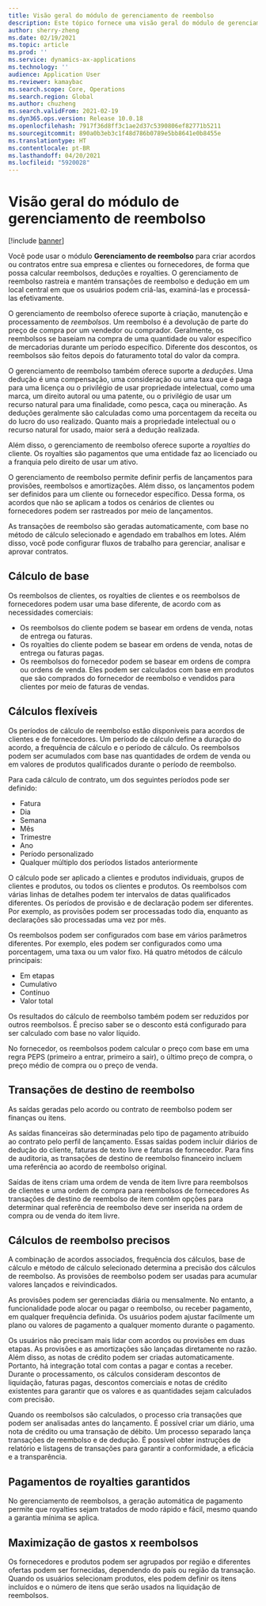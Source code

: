 ```yaml
---
title: Visão geral do módulo de gerenciamento de reembolso
description: Este tópico fornece uma visão geral do módulo de gerenciamento de reembolso para o Microsoft Dynamics 365 Supply Chain Management.
author: sherry-zheng
ms.date: 02/19/2021
ms.topic: article
ms.prod: ''
ms.service: dynamics-ax-applications
ms.technology: ''
audience: Application User
ms.reviewer: kamaybac
ms.search.scope: Core, Operations
ms.search.region: Global
ms.author: chuzheng
ms.search.validFrom: 2021-02-19
ms.dyn365.ops.version: Release 10.0.18
ms.openlocfilehash: 7917f36d8ff3c1ae2d37c5390806ef82771b5211
ms.sourcegitcommit: 890a0b3eb3c1f48d786b0789e5bb8641e0b8455e
ms.translationtype: HT
ms.contentlocale: pt-BR
ms.lasthandoff: 04/20/2021
ms.locfileid: "5920028"
---
```

# <a name="rebate-management-module-overview"></a>Visão geral do módulo de gerenciamento de reembolso

[!include [banner](../includes/banner.md)]

Você pode usar o módulo **Gerenciamento de reembolso** para criar acordos ou contratos entre sua empresa e clientes ou fornecedores, de forma que possa calcular reembolsos, deduções e royalties. O gerenciamento de reembolso rastreia e mantém transações de reembolso e dedução em um local central em que os usuários podem criá-las, examiná-las e processá-las efetivamente.

O gerenciamento de reembolso oferece suporte à criação, manutenção e processamento de *reembolsos*. Um reembolso é a devolução de parte do preço de compra por um vendedor ou comprador. Geralmente, os reembolsos se baseiam na compra de uma quantidade ou valor específico de mercadorias durante um período específico. Diferente dos descontos, os reembolsos são feitos depois do faturamento total do valor da compra.

O gerenciamento de reembolso também oferece suporte a *deduções*. Uma dedução é uma compensação, uma consideração ou uma taxa que é paga para uma licença ou o privilégio de usar propriedade intelectual, como uma marca, um direito autoral ou uma patente, ou o privilégio de usar um recurso natural para uma finalidade, como pesca, caça ou mineração. As deduções geralmente são calculadas como uma porcentagem da receita ou do lucro do uso realizado. Quanto mais a propriedade intelectual ou o recurso natural for usado, maior será a dedução realizada.

Além disso, o gerenciamento de reembolso oferece suporte a *royalties* do cliente. Os royalties são pagamentos que uma entidade faz ao licenciado ou a franquia pelo direito de usar um ativo.

O gerenciamento de reembolso permite definir perfis de lançamentos para provisões, reembolsos e amortizações. Além disso, os lançamentos podem ser definidos para um cliente ou fornecedor específico. Dessa forma, os acordos que não se aplicam a todos os cenários de clientes ou fornecedores podem ser rastreados por meio de lançamentos.

As transações de reembolso são geradas automaticamente, com base no método de cálculo selecionado e agendado em trabalhos em lotes. Além disso, você pode configurar fluxos de trabalho para gerenciar, analisar e aprovar contratos.

## <a name="basis-calculation"></a>Cálculo de base

Os reembolsos de clientes, os royalties de clientes e os reembolsos de fornecedores podem usar uma base diferente, de acordo com as necessidades comerciais:

- Os reembolsos do cliente podem se basear em ordens de venda, notas de entrega ou faturas.
- Os royalties do cliente podem se basear em ordens de venda, notas de entrega ou faturas pagas.
- Os reembolsos do fornecedor podem se basear em ordens de compra ou ordens de venda. Eles podem ser calculados com base em produtos que são comprados do fornecedor de reembolso e vendidos para clientes por meio de faturas de vendas.

## <a name="flexible-calculations"></a>Cálculos flexíveis

Os períodos de cálculo de reembolso estão disponíveis para acordos de clientes e de fornecedores. Um período de cálculo define a duração do acordo, a frequência de cálculo e o período de cálculo. Os reembolsos podem ser acumulados com base nas quantidades de ordem de venda ou em valores de produtos qualificados durante o período de reembolso.

Para cada cálculo de contrato, um dos seguintes períodos pode ser definido:

- Fatura
- Dia
- Semana
- Mês
- Trimestre
- Ano
- Período personalizado
- Qualquer múltiplo dos períodos listados anteriormente

O cálculo pode ser aplicado a clientes e produtos individuais, grupos de clientes e produtos, ou todos os clientes e produtos. Os reembolsos com várias linhas de detalhes podem ter intervalos de datas qualificados diferentes. Os períodos de provisão e de declaração podem ser diferentes. Por exemplo, as provisões podem ser processadas todo dia, enquanto as declarações são processadas uma vez por mês.

Os reembolsos podem ser configurados com base em vários parâmetros diferentes. Por exemplo, eles podem ser configurados como uma porcentagem, uma taxa ou um valor fixo. Há quatro métodos de cálculo principais:

- Em etapas
- Cumulativo
- Contínuo
- Valor total

Os resultados do cálculo de reembolso também podem ser reduzidos por outros reembolsos. É preciso saber se o desconto está configurado para ser calculado com base no valor líquido.

No fornecedor, os reembolsos podem calcular o preço com base em uma regra PEPS (primeiro a entrar, primeiro a sair), o último preço de compra, o preço médio de compra ou o preço de venda.

## <a name="rebate-target-transactions"></a>Transações de destino de reembolso

As saídas geradas pelo acordo ou contrato de reembolso podem ser finanças ou itens.

As saídas financeiras são determinadas pelo tipo de pagamento atribuído ao contrato pelo perfil de lançamento. Essas saídas podem incluir diários de dedução do cliente, faturas de texto livre e faturas de fornecedor. Para fins de auditoria, as transações de destino de reembolso financeiro incluem uma referência ao acordo de reembolso original.

Saídas de itens criam uma ordem de venda de item livre para reembolsos de clientes e uma ordem de compra para reembolsos de fornecedores As transações de destino de reembolso de item contêm opções para determinar qual referência de reembolso deve ser inserida na ordem de compra ou de venda do item livre.

## <a name="accurate-rebate-calculations"></a>Cálculos de reembolso precisos

A combinação de acordos associados, frequência dos cálculos, base de cálculo e método de cálculo selecionado determina a precisão dos cálculos de reembolso. As provisões de reembolso podem ser usadas para acumular valores lançados e reivindicados.

As provisões podem ser gerenciadas diária ou mensalmente. No entanto, a funcionalidade pode alocar ou pagar o reembolso, ou receber pagamento, em qualquer frequência definida. Os usuários podem ajustar facilmente um plano ou valores de pagamento a qualquer momento durante o pagamento.

Os usuários não precisam mais lidar com acordos ou provisões em duas etapas. As provisões e as amortizações são lançadas diretamente no razão. Além disso, as notas de crédito podem ser criadas automaticamente. Portanto, há integração total com contas a pagar e contas a receber. Durante o processamento, os cálculos consideram descontos de liquidação, faturas pagas, descontos comerciais e notas de crédito existentes para garantir que os valores e as quantidades sejam calculados com precisão.

Quando os reembolsos são calculados, o processo cria transações que podem ser analisadas antes do lançamento. É possível criar um diário, uma nota de crédito ou uma transação de débito. Um processo separado lança transações de reembolso e de dedução. É possível obter instruções de relatório e listagens de transações para garantir a conformidade, a eficácia e a transparência.

## <a name="guaranteed-royalty-payments"></a>Pagamentos de royalties garantidos

No gerenciamento de reembolsos, a geração automática de pagamento permite que royalties sejam tratados de modo rápido e fácil, mesmo quando a garantia mínima se aplica. 

## <a name="maximizing-spend-versus-rebates"></a>Maximização de gastos x reembolsos

Os fornecedores e produtos podem ser agrupados por região e diferentes ofertas podem ser fornecidas, dependendo do país ou região da transação. Quando os usuários selecionam produtos, eles podem definir os itens incluídos e o número de itens que serão usados na liquidação de reembolsos.
